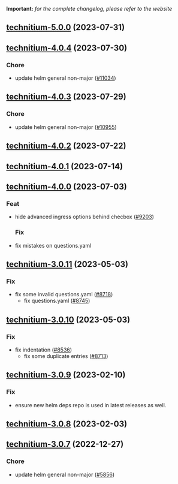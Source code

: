 **Important:**
*for the complete changelog, please refer to the website*










## [technitium-5.0.0](https://github.com/truecharts/charts/compare/technitium-4.0.4...technitium-5.0.0) (2023-07-31)




## [technitium-4.0.4](https://github.com/truecharts/charts/compare/technitium-4.0.3...technitium-4.0.4) (2023-07-30)

### Chore

- update helm general non-major ([#11034](https://github.com/truecharts/charts/issues/11034))
  
  


## [technitium-4.0.3](https://github.com/truecharts/charts/compare/technitium-4.0.2...technitium-4.0.3) (2023-07-29)

### Chore

- update helm general non-major ([#10955](https://github.com/truecharts/charts/issues/10955))
  
  


## [technitium-4.0.2](https://github.com/truecharts/charts/compare/technitium-4.0.1...technitium-4.0.2) (2023-07-22)




## [technitium-4.0.1](https://github.com/truecharts/charts/compare/technitium-4.0.0...technitium-4.0.1) (2023-07-14)




## [technitium-4.0.0](https://github.com/truecharts/charts/compare/technitium-3.0.11...technitium-4.0.0) (2023-07-03)

### Feat

- hide advanced ingress options behind checbox ([#9203](https://github.com/truecharts/charts/issues/9203))
  
  ### Fix

- fix mistakes on questions.yaml
  
  


## [technitium-3.0.11](https://github.com/truecharts/charts/compare/technitium-3.0.10...technitium-3.0.11) (2023-05-03)

### Fix

- fix some invalid questions.yaml ([#8718](https://github.com/truecharts/charts/issues/8718))
  - fix questions.yaml ([#8745](https://github.com/truecharts/charts/issues/8745))
  
  


## [technitium-3.0.10](https://github.com/truecharts/charts/compare/technitium-3.0.9...technitium-3.0.10) (2023-05-03)

### Fix

- fix indentation ([#8536](https://github.com/truecharts/charts/issues/8536))
  - fix some duplicate entries ([#8713](https://github.com/truecharts/charts/issues/8713))
  
  


## [technitium-3.0.9](https://github.com/truecharts/charts/compare/technitium-3.0.8...technitium-3.0.9) (2023-02-10)

### Fix

- ensure new helm deps repo is used in latest releases as well.
  
  


## [technitium-3.0.8](https://github.com/truecharts/charts/compare/technitium-3.0.7...technitium-3.0.8) (2023-02-03)




## [technitium-3.0.7](https://github.com/truecharts/charts/compare/technitium-3.0.6...technitium-3.0.7) (2022-12-27)

### Chore

- update helm general non-major ([#5856](https://github.com/truecharts/charts/issues/5856))
  
  
